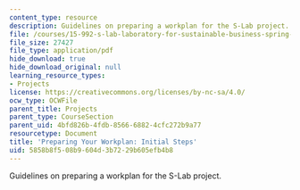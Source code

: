 ```yaml
---
content_type: resource
description: Guidelines on preparing a workplan for the S-Lab project.
file: /courses/15-992-s-lab-laboratory-for-sustainable-business-spring-2008/5858b8f508b9604d3b7229b605efb4b8_workplan.pdf
file_size: 27427
file_type: application/pdf
hide_download: true
hide_download_original: null
learning_resource_types:
- Projects
license: https://creativecommons.org/licenses/by-nc-sa/4.0/
ocw_type: OCWFile
parent_title: Projects
parent_type: CourseSection
parent_uid: 4bfd826b-4fdb-8566-6882-4cfc272b9a77
resourcetype: Document
title: 'Preparing Your Workplan: Initial Steps'
uid: 5858b8f5-08b9-604d-3b72-29b605efb4b8
---
```

Guidelines on preparing a workplan for the S-Lab project.